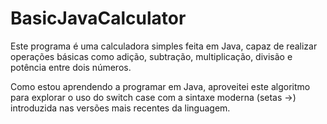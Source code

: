 # BasicJavaCalculator
Este programa é uma calculadora simples feita em Java, capaz de realizar operações básicas como adição, subtração, multiplicação, divisão e potência entre dois números.

Como estou aprendendo a programar em Java, aproveitei este algoritmo para explorar o uso do switch case com a sintaxe moderna (setas ->) introduzida nas versões mais recentes da linguagem.

